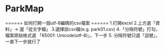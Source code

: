 # ParkMap

====== 如何打開一個utf-8編碼的csv檔案 ======
1.打開excel
2.上方選「資料」-> 選「從文字檔」
3.選擇該csv檔(e.g. park01.csv)
4.「分隔符號」打勾，檔案原始格式選 「65001: Unicode(utf-8)」，下一步
5. 分隔符號只選「逗號」，一直下一步就行了
